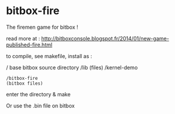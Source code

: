 bitbox-fire
===========

The firemen game for bitbox ! 

read more at : http://bitboxconsole.blogspot.fr/2014/01/new-game-published-fire.html


to compile, see makefile, install as  : 

/ base bitbox source directory
    /lib
       (files)
    /kernel-demo

    /bitbox-fire
    (bitbox files)
 enter the directory & make

 Or use the .bin file on bitbox